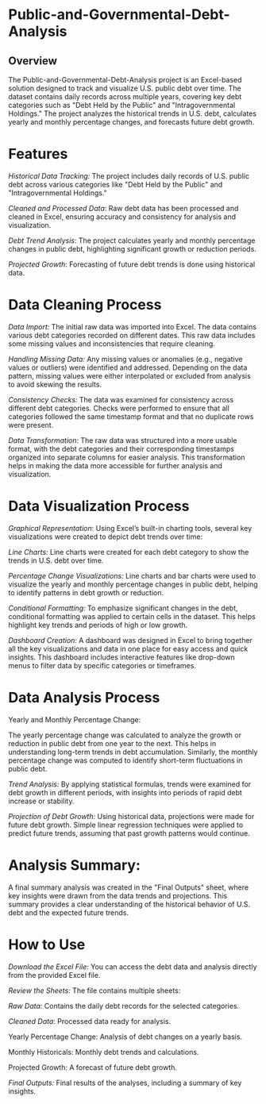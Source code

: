 # Public-and-Governmental-Debt-Analysis

## Overview
The Public-and-Governmental-Debt-Analysis project is an Excel-based solution designed to track and visualize U.S. public debt over time. The dataset contains daily records across multiple years, covering key debt categories such as "Debt Held by the Public" and "Intragovernmental Holdings." The project analyzes the historical trends in U.S. debt, calculates yearly and monthly percentage changes, and forecasts future debt growth.

# Features
_Historical Data Tracking:_ The project includes daily records of U.S. public debt across various categories like "Debt Held by the Public" and "Intragovernmental Holdings."

_Cleaned and Processed Data_: Raw debt data has been processed and cleaned in Excel, ensuring accuracy and consistency for analysis and visualization.

_Debt Trend Analysis_: The project calculates yearly and monthly percentage changes in public debt, highlighting significant growth or reduction periods.

_Projected Growth_: Forecasting of future debt trends is done using historical data.

# Data Cleaning Process
_Data Import:_ The initial raw data was imported into Excel. The data contains various debt categories recorded on different dates. This raw data includes some missing values and inconsistencies that require cleaning.

_Handling Missing Data:_ Any missing values or anomalies (e.g., negative values or outliers) were identified and addressed. Depending on the data pattern, missing values were either interpolated or excluded from analysis to avoid skewing the results.

_Consistency Checks:_ The data was examined for consistency across different debt categories. Checks were performed to ensure that all categories followed the same timestamp format and that no duplicate rows were present.

_Data Transformation:_ The raw data was structured into a more usable format, with the debt categories and their corresponding timestamps organized into separate columns for easier analysis. This transformation helps in making the data more accessible for further analysis and visualization.

# Data Visualization Process
_Graphical Representation_: Using Excel’s built-in charting tools, several key visualizations were created to depict debt trends over time:

_Line Charts:_ Line charts were created for each debt category to show the trends in U.S. debt over time.

_Percentage Change Visualizations:_ Line charts and bar charts were used to visualize the yearly and monthly percentage changes in public debt, helping to identify patterns in debt growth or reduction.

_Conditional Formatting:_ To emphasize significant changes in the debt, conditional formatting was applied to certain cells in the dataset. This helps highlight key trends and periods of high or low growth.

_Dashboard Creation:_ A dashboard was designed in Excel to bring together all the key visualizations and data in one place for easy access and quick insights. This dashboard includes interactive features like drop-down menus to filter data by specific categories or timeframes.

# Data Analysis Process
Yearly and Monthly Percentage Change:

The yearly percentage change was calculated to analyze the growth or reduction in public debt from one year to the next. This helps in understanding long-term trends in debt accumulation.
Similarly, the monthly percentage change was computed to identify short-term fluctuations in public debt.

_Trend Analysis:_ By applying statistical formulas, trends were examined for debt growth in different periods, with insights into periods of rapid debt increase or stability.

_Projection of Debt Growth:_ Using historical data, projections were made for future debt growth. Simple linear regression techniques were applied to predict future trends, assuming that past growth patterns would continue.

# Analysis Summary: 
A final summary analysis was created in the "Final Outputs" sheet, where key insights were drawn from the data trends and projections. This summary provides a clear understanding of the historical behavior of U.S. debt and the expected future trends.

# How to Use
_Download the Excel File:_ You can access the debt data and analysis directly from the provided Excel file.

_Review the Sheets:_ The file contains multiple sheets:

_Raw Data:_ Contains the daily debt records for the selected categories.

_Cleaned Data_:
Processed data ready for analysis.

 Yearly Percentage Change: Analysis of debt changes on a yearly basis.
 
 Monthly Historicals: Monthly debt trends and calculations.
 
Projected Growth: A forecast of future debt growth.

_Final Outputs:_ Final results of the analyses, including a summary of key insights.
